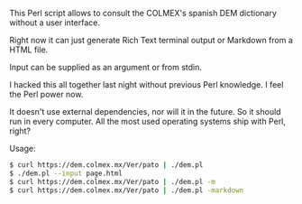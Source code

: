 
This Perl script allows to consult the COLMEX's spanish DEM dictionary without a user interface.

Right now it can just generate Rich Text terminal output or Markdown from a HTML file.

Input can be supplied as an argument or from stdin.

I hacked this all together last night without previous Perl knowledge. I feel the Perl power now.

It doesn't use external dependencies, nor will it in the future. So it should run in every computer. All the most used operating systems ship with Perl, right?

Usage:

```bash
$ curl https://dem.colmex.mx/Ver/pato | ./dem.pl
$ ./dem.pl --input page.html
$ curl https://dem.colmex.mx/Ver/pato | ./dem.pl -m
$ curl https://dem.colmex.mx/Ver/pato | ./dem.pl -markdown
```
